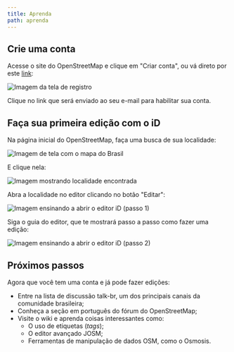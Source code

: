 ```yaml
---
title: Aprenda
path: aprenda
---
```


## Crie uma conta

Acesse o site do OpenStreetMap e clique em "Criar conta", ou vá direto por este [link](https://www.openstreetmap.org/user/new?locale=pt-BR):

![Imagem da tela de registro]({{site.baseurl}}/images/aprenda/criar-conta.png)

Clique no link que será enviado ao seu e-mail para habilitar sua conta.

## Faça sua primeira edição com o iD

Na página inicial do OpenStreetMap, faça uma busca de sua localidade:

![Imagem de tela com o mapa do Brasil]({{site.baseurl}}/images/aprenda/busque-sua-localidade.png)

E clique nela:

![Imagem mostrando localidade encontrada]({{site.baseurl}}/images/aprenda/escolha-sua-localidade.png)

Abra a localidade no editor clicando no botão "Editar":

![Imagem ensinando a abrir o editor iD (passo 1)]({{site.baseurl}}/images/aprenda/abra-o-editor.png)

Siga o guia do editor, que te mostrará passo a passo como fazer uma edição:

![Imagem ensinando a abrir o editor iD (passo 2)]({{site.baseurl}}/images/aprenda/inicie-o-guia-do-id.png)

## Próximos passos

Agora que você tem uma conta e já pode fazer edições:

- Entre na lista de discussão talk-br, um dos principais canais da comunidade brasileira;
- Conheça a seção em português do fórum do OpenStreetMap;
- Visite o wiki e aprenda coisas interessantes como:
	- O uso de etiquetas (_tags_);
	- O editor avançado JOSM;
	- Ferramentas de manipulação de dados OSM, como o Osmosis.
